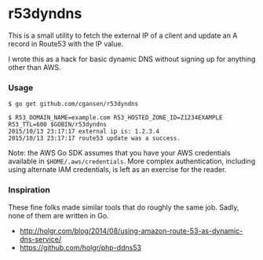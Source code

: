 # r53dyndns

This is a small utility to fetch the external IP of a client and update an A record in Route53 with the IP value.

I wrote this as a hack for basic dynamic DNS without signing up for anything other than AWS.

### Usage

```
$ go get github.com/cgansen/r53dyndns

$ R53_DOMAIN_NAME=example.com R53_HOSTED_ZONE_ID=Z1234EXAMPLE R53_TTL=600 $GOBIN/r53dyndns
2015/10/13 23:17:17 external ip is: 1.2.3.4
2015/10/13 23:17:17 route53 update was a success.
```

Note: the AWS Go SDK assumes that you have your AWS credentials available in `$HOME/.aws/credentials`. More complex authentication, including using alternate IAM credentials, is left as an exercise for the reader.

### Inspiration

These fine folks made similar tools that do roughly the same job. Sadly, none of them are written in Go.

- http://holgr.com/blog/2014/08/using-amazon-route-53-as-dynamic-dns-service/
- https://github.com/holgr/php-ddns53
